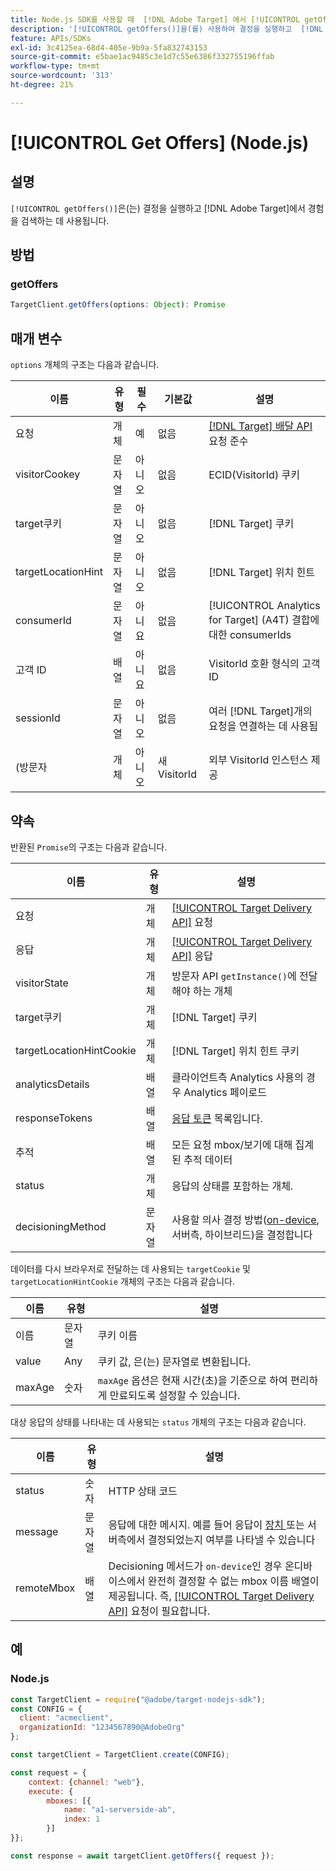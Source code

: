 ```yaml
---
title: Node.js SDK를 사용할 때  [!DNL Adobe Target] 에서 [!UICONTROL getOffers()] 사용
description: '[!UICONTROL getOffers()]을(를) 사용하여 결정을 실행하고  [!DNL Adobe Target]에서 경험을 검색하는 방법에 대해 알아봅니다.'
feature: APIs/SDKs
exl-id: 3c4125ea-68d4-405e-9b9a-5fa832743153
source-git-commit: e5bae1ac9485c3e1d7c55e6386f332755196ffab
workflow-type: tm+mt
source-wordcount: '313'
ht-degree: 21%

---
```


# [!UICONTROL Get Offers] (Node.js)

## 설명

`[!UICONTROL getOffers()]`은(는) 결정을 실행하고 [!DNL Adobe Target]에서 경험을 검색하는 데 사용됩니다.


## 방법

### getOffers

```js {line-numbers="true"}
TargetClient.getOffers(options: Object): Promise
```

## 매개 변수

`options` 개체의 구조는 다음과 같습니다.

| 이름 | 유형 | 필수 | 기본값 | 설명 |
| --- |--- | --- | --- | --- |
| 요청 | 개체 | 예 | 없음 | [[!DNL Target] 배달 API](/help/dev/implement/delivery-api/overview.md) 요청 준수 |
| visitorCookey | 문자열 | 아니오 | 없음 | ECID(VisitorId) 쿠키 |
| target쿠키 | 문자열 | 아니오 | 없음 | [!DNL Target] 쿠키 |
| targetLocationHint | 문자열 | 아니오 | 없음 | [!DNL Target] 위치 힌트 |
| consumerId | 문자열 | 아니요 | 없음 | [!UICONTROL Analytics for Target] (A4T) 결합에 대한 consumerIds |
| 고객 ID | 배열 | 아니요 | 없음 | VisitorId 호환 형식의 고객 ID |
| sessionId | 문자열 | 아니오 | 없음 | 여러 [!DNL Target]개의 요청을 연결하는 데 사용됨 |
| (방문자 | 개체 | 아니오 | 새 VisitorId | 외부 VisitorId 인스턴스 제공 |

## 약속

반환된 `Promise`의 구조는 다음과 같습니다.

| 이름 | 유형 | 설명 |
| --- | --- | --- |
| 요청 | 개체 | [[!UICONTROL Target Delivery API]](/help/dev/implement/delivery-api/overview.md) 요청 |
| 응답 | 개체 | [[!UICONTROL Target Delivery API]](/help/dev/implement/delivery-api/overview.md) 응답 |
| visitorState | 개체 | 방문자 API `getInstance()`에 전달해야 하는 개체 |
| target쿠키 | 개체 | [!DNL Target] 쿠키 |
| targetLocationHintCookie | 개체 | [!DNL Target] 위치 힌트 쿠키 |
| analyticsDetails | 배열 | 클라이언트측 Analytics 사용의 경우 Analytics 페이로드 |
| responseTokens | 배열 | [응답 토큰](https://experienceleague.adobe.com/docs/target/using/administer/response-tokens.html?lang=ko&) 목록입니다. |
| 추적 | 배열 | 모든 요청 mbox/보기에 대해 집계된 추적 데이터 |
| status | 개체 | 응답의 상태를 포함하는 개체. |
| decisioningMethod | 문자열 | 사용할 의사 결정 방법([on-device](/help/dev/implement/server-side/sdk-guides/on-device-decisioning/overview.md), 서버측, 하이브리드)을 결정합니다 |

데이터를 다시 브라우저로 전달하는 데 사용되는 `targetCookie` 및 `targetLocationHintCookie` 개체의 구조는 다음과 같습니다.

| 이름 | 유형 | 설명 |
| --- | --- | --- |
| 이름 | 문자열 | 쿠키 이름 |
| value | Any | 쿠키 값, 은(는) 문자열로 변환됩니다. |
| maxAge | 숫자 | `maxAge` 옵션은 현재 시간(초)을 기준으로 하여 편리하게 만료되도록 설정할 수 있습니다. |

대상 응답의 상태를 나타내는 데 사용되는 `status` 개체의 구조는 다음과 같습니다.

| 이름 | 유형 | 설명 |
| --- | --- | --- |
| status | 숫자 | HTTP 상태 코드 |
| message | 문자열 | 응답에 대한 메시지. 예를 들어 응답이 [장치 ](/help/dev/implement/server-side/sdk-guides/on-device-decisioning/overview.md) 또는 서버측에서 결정되었는지 여부를 나타낼 수 있습니다 |
| remoteMbox | 배열 | Decisioning 메서드가 `on-device`인 경우 온디바이스에서 완전히 결정할 수 없는 mbox 이름 배열이 제공됩니다. 즉, [[!UICONTROL Target Delivery API]](/help/dev/implement/delivery-api/overview.md) 요청이 필요합니다. |

## 예

### Node.js

```js {line-numbers="true"}
const TargetClient = require("@adobe/target-nodejs-sdk");
const CONFIG = {
  client: "acmeclient",
  organizationId: "1234567890@AdobeOrg"
};

const targetClient = TargetClient.create(CONFIG);

const request = {
    context: {channel: "web"},
    execute: {
        mboxes: [{
            name: "a1-serverside-ab",
            index: 1
        }]
}};

const response = await targetClient.getOffers({ request });
```
